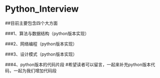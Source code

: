 
# Python_Interview

##目前主要包含四个大方面

###1、算法与数据结构（python版本实现）

###2、网络编程（python版本实现）


###3、设计模式（python版本实现）

###4、python版本的代码片段
#希望读者可以留言，一起来补充python版本代码，一起为我们增加代码段
